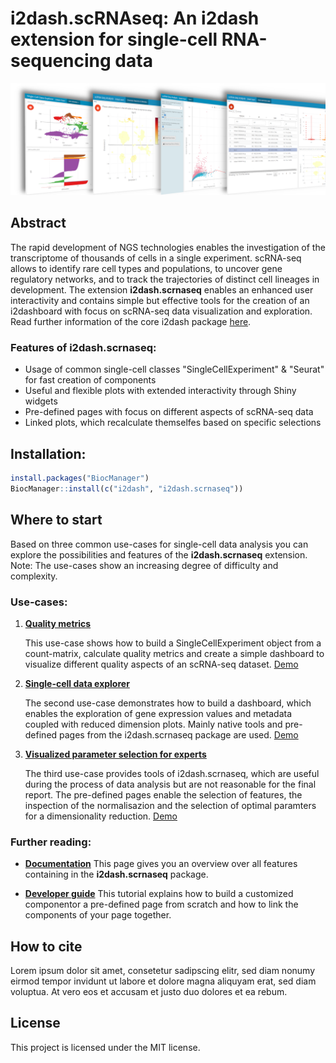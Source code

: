 # **i2dash.scRNAseq**: An i2dash extension for single-cell RNA-sequencing data

![](man/figures/i2dash_header.png)

## Abstract

The rapid development of NGS technologies enables the investigation of the transcriptome of thousands of cells in a single experiment. scRNA-seq allows to identify rare cell types and populations, to uncover gene regulatory networks, and to track the trajectories of distinct cell lineages in development. The extension **i2dash.scrnaseq** enables an enhanced user interactivity and contains simple but effective tools for the creation of an i2dashboard with focus on scRNA-seq data visualization and exploration. Read further information of the core i2dash package [here](https://loosolab.github.io/i2dash/).

### Features of **i2dash.scrnaseq**:

- Usage of common single-cell classes "SingleCellExperiment" & "Seurat" for fast creation of components
- Useful and flexible plots with extended interactivity through Shiny widgets
- Pre-defined pages with focus on different aspects of scRNA-seq data
- Linked plots, which recalculate themselfes based on specific selections

## Installation:

```r
install.packages("BiocManager")
BiocManager::install(c("i2dash", "i2dash.scrnaseq"))
```

## Where to start

Based on three common use-cases for single-cell data analysis you can explore the possibilities and features of the **i2dash.scrnaseq** extension. Note: The use-cases show an increasing degree of difficulty and complexity.

### Use-cases:

1. [**Quality metrics**](articles/Quality_metrics.html)

   This use-case shows how to build a SingleCellExperiment object from a count-matrix, calculate quality metrics and create a simple dashboard to visualize different quality aspects of an scRNA-seq dataset. [Demo](http://mpibn-mampok.134.176.27.161.xip.io/use-case-1/i2dash/)

2. [**Single-cell data explorer**](articles/sc_data_explorer.html)

   The second use-case demonstrates how to build a dashboard, which enables the exploration of gene expression values and metadata coupled with reduced dimension plots. Mainly native tools and pre-defined pages from the i2dash.scrnaseq package are used. [Demo](http://mpibn-mampok.134.176.27.161.xip.io/use-case-2/i2dash/)

3. [**Visualized parameter selection for experts**](articles/vis_parameter_selection.html)

   The third use-case provides tools of i2dash.scrnaseq, which are useful during the process of data analysis but are not reasonable for the final report. The pre-defined pages enable the selection of features, the inspection of the normalisazion and the selection of optimal paramters for a dimensionality reduction. [Demo](http://mpibn-mampok.134.176.27.161.xip.io/use-case-3/i2dash/)

### Further reading:

- [**Documentation**](articles/Documentation.html) This page gives you an overview over all features containing in the **i2dash.scrnaseq** package.

- [**Developer guide**](articles/Developer_guide.html) This tutorial explains how to build a customized componentor a pre-defined page from scratch and how to link the components of your page together.

## How to cite
Lorem ipsum dolor sit amet, consetetur sadipscing elitr, sed diam nonumy eirmod tempor invidunt ut labore et dolore magna aliquyam erat, sed diam voluptua. At vero eos et accusam et justo duo dolores et ea rebum.

## License
This project is licensed under the MIT license.



